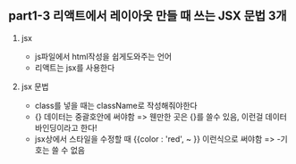 ## part1-3 리액트에서 레이아웃 만들 때 쓰는 JSX 문법 3개

1. jsx

   - js파일에서 html작성을 쉽게도와주는 언어
   - 리액트는 jsx를 사용한다

2. jsx 문법
   - class를 넣을 때는 className로 작성해줘야한다
   - {} 데이터는 중괄호안에 써야함
     => 웬만한 곳은 {}를 쓸수 있음, 이런걸 데이터 바인딩이라고 한다!
   - jsx상에서 스타일을 수정할 때 {{color : 'red', ~ }} 이런식으로 써야함
     => -기호는 쓸 수 없음
